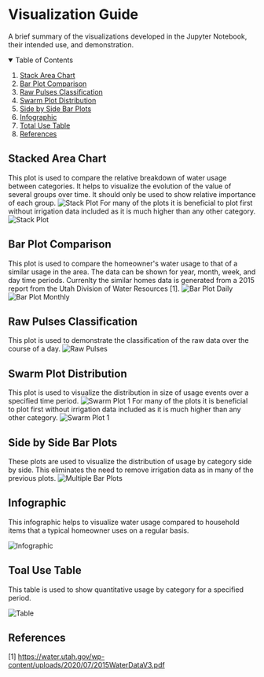 # Visualization Guide
A brief summary of the visualizations developed in the Jupyter Notebook, their intended use, and demonstration.

<!-- TABLE OF CONTENTS -->
<details open="open">
  <summary>Table of Contents</summary>
  <ol>
    <li><a href="#stacked-area-chart">Stack Area Chart</a>
    </li>
    <li><a href="#bar-plot-comparison">Bar Plot Comparison</a>
    </li>
    <li><a href="#raw-pulses-classification">Raw Pulses Classification</a></li>
    <li><a href="#swarm-plot-distribution">Swarm Plot Distribution</a></li>
    <li><a href="#side-by-side-bar-plots">Side by Side Bar Plots</a></li>
    <li><a href="#infographic">Infographic</a></li>
    <li><a href="#total-use-table">Total Use Table</a></li>
    <li><a href="#references">References</a></li>
  </ol>
</details>

<!-- STACKED AREA CHART -->
## Stacked Area Chart
This plot is used to compare the relative breakdown of water usage between categories. It helps to visualize the evolution of the value of several groups over time. It should only be used to show relative importance of each group.
![Stack Plot](Results/Stack_YC_No_Irrigation_07-21_to_08-04.png)
For many of the plots it is beneficial to plot first without irrigation data included as it is much higher than any other category.
![Stack Plot](Results/Stack_YC_All_07-21_to_08-04.png)

<!-- BAR PLOT COMPARISON -->
## Bar Plot Comparison
This plot is used to compare the homeowner's water usage to that of a similar usage in the area. The data can be shown for year, month, week, and day time periods. Currenlty the similar homes data is generated from a 2015 report from the Utah Division of Water Resources [1].
![Bar Plot Daily](Results/Averages_D_07-21_to_08-04.png)
![Bar Plot Monthly](Results/Averages_M_07-21_to_08-04.png)

<!-- RAW PULSES CLASSIFICATION -->
## Raw Pulses Classification
This plot is used to demonstrate the classification of the raw data over the course of a day.
![Raw Pulses](Results/Pulses_07-26.png)

<!-- SWARM PLOT DISTRIBUTION -->
## Swarm Plot Distribution
This plot is used to visualize the distribution in size of usage events over a specified time period.
![Swarm Plot 1](Results/Swarm_No_Irrigation_Unclassified_07-21_to_08-04.png)
For many of the plots it is beneficial to plot first without irrigation data included as it is much higher than any other category.
![Swarm Plot 1](Results/Swarm_No_Unclassified_07-21_to_08-04.png)

<!-- SIDE BY SIDE BAR PLOTS -->
## Side by Side Bar Plots
These plots are used to visualize the distribution of usage by category side by side. This eliminates the need to remove irrigation data as in many of the previous plots.
![Multiple Bar Plots](Results/Multiple_07-21_to_08-04.png)

<!-- INFOGRAPHIC -->
## Infographic
This infographic helps to visualize water usage compared to household items that a typical homeowner uses on a regular basis.

![Infographic](Results/Infographic_Complete_07-21_to_08-04.png)

<!-- TOTAL USE TABLE -->
## Toal Use Table
This table is used to show quantitative usage by category for a specified period.

![Table](Results/Table_07-21_to_08-04.png)

<!-- REFERENCES -->
## References
[1] https://water.utah.gov/wp-content/uploads/2020/07/2015WaterDataV3.pdf
